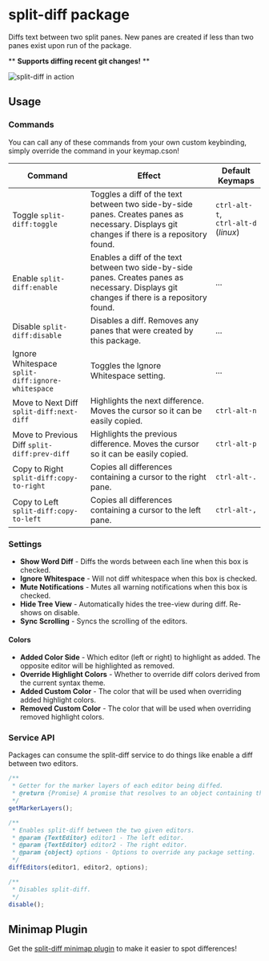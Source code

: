 # split-diff package

Diffs text between two split panes. New panes are created if less than two panes exist upon run of the package.

\*\* **Supports diffing recent git changes!** \*\*

![split-diff in action](https://github.com/mupchrch/split-diff/raw/master/demo.gif)

## Usage

### Commands

You can call any of these commands from your own custom keybinding, simply override the command in your keymap.cson!

| Command | Effect | Default Keymaps |
| ------- | ------ | --------------- |
| Toggle `split-diff:toggle` | Toggles a diff of the text between two side-by-side panes. Creates panes as necessary. Displays git changes if there is a repository found. | `ctrl-alt-t`,<br>`ctrl-alt-d` (_linux_) |
| Enable `split-diff:enable` | Enables a diff of the text between two side-by-side panes. Creates panes as necessary. Displays git changes if there is a repository found. | ... |
| Disable `split-diff:disable` | Disables a diff. Removes any panes that were created by this package. | ... |
| Ignore Whitespace `split-diff:ignore-whitespace` | Toggles the Ignore Whitespace setting. | ... |
| Move to Next Diff `split-diff:next-diff` | Highlights the next difference. Moves the cursor so it can be easily copied. | `ctrl-alt-n` |
| Move to Previous Diff `split-diff:prev-diff` | Highlights the previous difference. Moves the cursor so it can be easily copied. | `ctrl-alt-p` |
| Copy to Right `split-diff:copy-to-right` | Copies all differences containing a cursor to the right pane. | `ctrl-alt-.` |
| Copy to Left `split-diff:copy-to-left` | Copies all differences containing a cursor to the left pane. | `ctrl-alt-,` |

### Settings

* **Show Word Diff** - Diffs the words between each line when this box is checked.
* **Ignore Whitespace** - Will not diff whitespace when this box is checked.
* **Mute Notifications** - Mutes all warning notifications when this box is checked.
* **Hide Tree View** - Automatically hides the tree-view during diff. Re-shows on disable.
* **Sync Scrolling** - Syncs the scrolling of the editors.
#### Colors
* **Added Color Side** - Which editor (left or right) to highlight as added. The opposite editor will be highlighted as removed.
* **Override Highlight Colors** - Whether to override diff colors derived from the current syntax theme.
* **Added Custom Color** - The color that will be used when overriding added highlight colors.
* **Removed Custom Color** - The color that will be used when overriding removed highlight colors.

### Service API
Packages can consume the split-diff service to do things like enable a diff between two editors.

```js
/**
 * Getter for the marker layers of each editor being diffed.
 * @return {Promise} A promise that resolves to an object containing the marker layers.
 */
getMarkerLayers();

/**
 * Enables split-diff between the two given editors.
 * @param {TextEditor} editor1 - The left editor.
 * @param {TextEditor} editor2 - The right editor.
 * @param {object} options - Options to override any package setting.
 */
diffEditors(editor1, editor2, options);

/**
 * Disables split-diff.
 */
disable();
```

## Minimap Plugin

Get the [split-diff minimap plugin](https://atom.io/packages/minimap-split-diff) to make it easier to spot differences!
